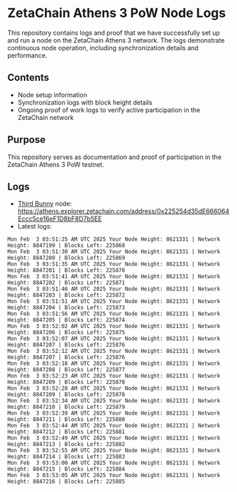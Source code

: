 # ZetaChain Athens 3 PoW Node Logs
This repository contains logs and proof that we have successfully set up and run a node on the ZetaChain Athens 3 network. The logs demonstrate continuous node operation, including synchronization details and performance.

## Contents
- Node setup information
- Synchronization logs with block height details
- Ongoing proof of work logs to verify active participation in the ZetaChain network

## Purpose
This repository serves as documentation and proof of participation in the ZetaChain Athens 3 PoW testnet.

## Logs

- [Third Bunny](https://thirdbunny.xyz/) node: https://athens.explorer.zetachain.com/address/0x225254d35dE666064Eccc5ce16eF1D8bF8D7b5EE
- Latest logs:
```
Mon Feb  3 03:51:25 AM UTC 2025 Your Node Height: 8621331 | Network Height: 8847199 | Blocks Left: 225868
Mon Feb  3 03:51:30 AM UTC 2025 Your Node Height: 8621331 | Network Height: 8847200 | Blocks Left: 225869
Mon Feb  3 03:51:35 AM UTC 2025 Your Node Height: 8621331 | Network Height: 8847201 | Blocks Left: 225870
Mon Feb  3 03:51:41 AM UTC 2025 Your Node Height: 8621331 | Network Height: 8847202 | Blocks Left: 225871
Mon Feb  3 03:51:46 AM UTC 2025 Your Node Height: 8621331 | Network Height: 8847203 | Blocks Left: 225872
Mon Feb  3 03:51:51 AM UTC 2025 Your Node Height: 8621331 | Network Height: 8847204 | Blocks Left: 225873
Mon Feb  3 03:51:56 AM UTC 2025 Your Node Height: 8621331 | Network Height: 8847205 | Blocks Left: 225874
Mon Feb  3 03:52:02 AM UTC 2025 Your Node Height: 8621331 | Network Height: 8847206 | Blocks Left: 225875
Mon Feb  3 03:52:07 AM UTC 2025 Your Node Height: 8621331 | Network Height: 8847207 | Blocks Left: 225876
Mon Feb  3 03:52:12 AM UTC 2025 Your Node Height: 8621331 | Network Height: 8847207 | Blocks Left: 225876
Mon Feb  3 03:52:18 AM UTC 2025 Your Node Height: 8621331 | Network Height: 8847208 | Blocks Left: 225877
Mon Feb  3 03:52:23 AM UTC 2025 Your Node Height: 8621331 | Network Height: 8847209 | Blocks Left: 225878
Mon Feb  3 03:52:28 AM UTC 2025 Your Node Height: 8621331 | Network Height: 8847209 | Blocks Left: 225878
Mon Feb  3 03:52:34 AM UTC 2025 Your Node Height: 8621331 | Network Height: 8847210 | Blocks Left: 225879
Mon Feb  3 03:52:39 AM UTC 2025 Your Node Height: 8621331 | Network Height: 8847211 | Blocks Left: 225880
Mon Feb  3 03:52:44 AM UTC 2025 Your Node Height: 8621331 | Network Height: 8847212 | Blocks Left: 225881
Mon Feb  3 03:52:49 AM UTC 2025 Your Node Height: 8621331 | Network Height: 8847213 | Blocks Left: 225882
Mon Feb  3 03:52:55 AM UTC 2025 Your Node Height: 8621331 | Network Height: 8847214 | Blocks Left: 225883
Mon Feb  3 03:53:00 AM UTC 2025 Your Node Height: 8621331 | Network Height: 8847215 | Blocks Left: 225884
Mon Feb  3 03:53:05 AM UTC 2025 Your Node Height: 8621331 | Network Height: 8847216 | Blocks Left: 225885
```
